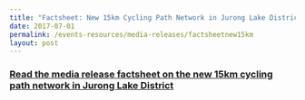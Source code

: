 ```yaml
---
title: "Factsheet: New 15km Cycling Path Network in Jurong Lake District"
date: 2017-07-01
permalink: /events-resources/media-releases/factsheetnew15km
layout: post
---
```

<h3 style="color:#124596; font-weight:bold;"><a href="https://www.lta.gov.sg/content/ltagov/en/newsroom/2017/7/2/factsheet-new-15km-cycling-path-network-in-jurong-lake-district.html">Read the media release factsheet on the new 15km cycling path network in Jurong Lake District</a></h3>